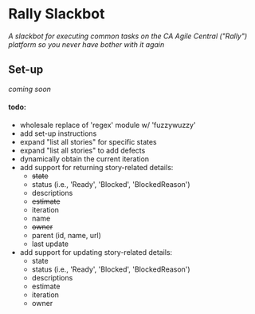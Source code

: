# Rally Slackbot
_A slackbot for executing common tasks on the CA Agile Central ("Rally") platform so you never have bother with it again_

## Set-up
_coming soon_


#### todo:
- wholesale replace of 'regex' module w/ 'fuzzywuzzy'
- add set-up instructions
- expand "list all stories" for specific states
- expand "list all stories" to add defects
- dynamically obtain the current iteration
- add support for returning story-related details:
    * ~~state~~
    * status (i.e., 'Ready', 'Blocked', 'BlockedReason')
    * descriptions
    * ~~estimate~~
    * iteration
    * name 
    * ~~owner~~
    * parent (id, name, url)
    * last update
- add support for updating story-related details:
    * state
    * status (i.e., 'Ready', 'Blocked', 'BlockedReason')
    * descriptions
    * estimate
    * iteration
    * owner